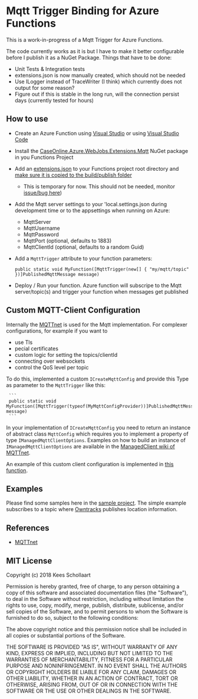 # Mqtt Trigger Binding for Azure Functions

This is a work-in-progress of a Mqtt Trigger for Azure Functions.

The code currently works as it is but I have to make it better configurable before I publish it as a NuGet Package. Things that have to be done:
- Unit Tests & Integration tests
- extensions.json is now manually created, which should not be needed
- Use ILogger instead of TraceWriter (I think) which currently does not output for some reason?
- Figure out if this is stable in the long run, will the connection persist days (currently tested for hours)

## How to use
- Create an Azure Function using [Visual Studio](https://docs.microsoft.com/en-us/azure/azure-functions/functions-develop-vs) or using [Visual Studio Code](https://code.visualstudio.com/tutorials/functions-extension/getting-started)
- Install the [CaseOnline.Azure.WebJobs.Extensions.Mqtt](https://www.nuget.org/packages/CaseOnline.Azure.WebJobs.Extensions.Mqtt/) NuGet package in you Functions Project
- Add an [extensions.json](./ExampleFunctions/extensions.json) to your Functions project root directory and [make sure it is copied to the build/publish folder](./ExampleFunctions/ExampleFunctions.csproj#L23-L25)
    - This is temporary for now. This should not be needed, monitor [issue/bug here](https://github.com/Azure/Azure-Functions/issues/624)) 
- Add the Mqtt server settings to your 'local.settings.json during development time or to the appsettings when running on Azure:
    - MqttServer
    - MqttUsername
    - MqttPassword
    - MqttPort (optional, defaults to 1883)
    - MqttClientId (optional, defaults to a random Guid)
- Add a ```MqttTrigger``` attribute to your function parameters:

    ```
    public static void MyFunction([MqttTrigger(new[] { "my/mqtt/topic" })]PublishedMqttMessage message) 
    ```

- Deploy / Run your function. Azure function will subscripe to the Mqtt server/topic(s) and trigger your function when messages get published

## Custom MQTT-Client Configuration
Internally the [MQTTnet](https://github.com/chkr1011/MQTTnet) is used for the Mqtt implementation.  For complexer configurations, for example if you want to 
- use Tls
- pecial certificates 
- custom logic for setting the topics/clientId 
- connecting over websockets
- control the QoS level per topic

To do this, implemented a custom ```ICreateMqttConfig``` and provide this Type as parameter to the ```MqttTrigger``` like this:
    
     ```
     public static void MyFunction([MqttTrigger(typeof(MyMqttConfigProvider))]PublishedMqttMessage message)
     ```
     
In your implementation of ```ICreateMqttConfig``` you need to return an instance of abstract class ```MqttConfig``` which requires you to implement a property of type ```IManagedMqttClientOptions```. Examples on how to build an instance of ```IManagedMqttClientOptions``` are available in the  [ManagedClient wiki of MQTTnet](https://github.com/chkr1011/MQTTnet/wiki/Client).

An example of this custom client configuration is implemented in [this function](./ExampleFunctions/ExampleFunctions.cs#L34). 

## Examples
Please find some samples here in the [sample project](./ExampleFunctions/). The simple example subscribes to a topic where [Owntracks](http://owntracks.org/) publishes location information.

## References
- [MQTTnet](https://github.com/chkr1011/MQTTnet)

## MIT License
Copyright (c) 2018 Kees Schollaart

Permission is hereby granted, free of charge, to any person obtaining a copy of this software and associated documentation files (the "Software"), to deal in the Software without restriction, including without limitation the rights to use, copy, modify, merge, publish, distribute, sublicense, and/or sell copies of the Software, and to permit persons to whom the Software is furnished to do so, subject to the following conditions:

The above copyright notice and this permission notice shall be included in all copies or substantial portions of the Software.

THE SOFTWARE IS PROVIDED "AS IS", WITHOUT WARRANTY OF ANY KIND, EXPRESS OR IMPLIED, INCLUDING BUT NOT LIMITED TO THE WARRANTIES OF MERCHANTABILITY, FITNESS FOR A PARTICULAR PURPOSE AND NONINFRINGEMENT. IN NO EVENT SHALL THE AUTHORS OR COPYRIGHT HOLDERS BE LIABLE FOR ANY CLAIM, DAMAGES OR OTHER LIABILITY, WHETHER IN AN ACTION OF CONTRACT, TORT OR OTHERWISE, ARISING FROM, OUT OF OR IN CONNECTION WITH THE SOFTWARE OR THE USE OR OTHER DEALINGS IN THE SOFTWARE.
